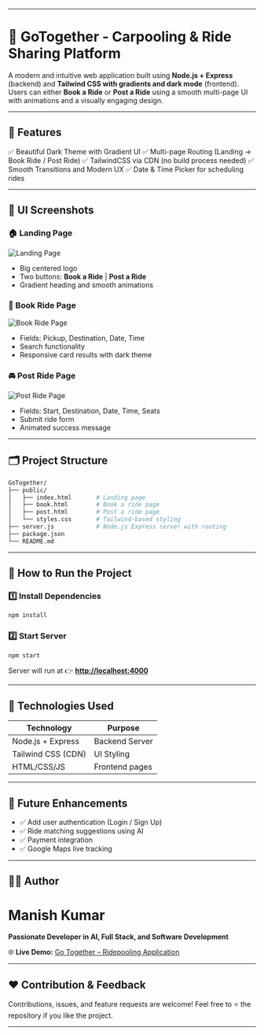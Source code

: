
---

# 🚗 **GoTogether - Carpooling & Ride Sharing Platform**

A modern and intuitive web application built using **Node.js + Express** (backend) and **Tailwind CSS with gradients and dark mode** (frontend). Users can either **Book a Ride** or **Post a Ride** using a smooth multi-page UI with animations and a visually engaging design.

---

## 🌟 **Features**

✅ Beautiful Dark Theme with Gradient UI
✅ Multi-page Routing (Landing → Book Ride / Post Ride)
✅ TailwindCSS via CDN (no build process needed)
✅ Smooth Transitions and Modern UX
✅ Date & Time Picker for scheduling rides

---

## 📸 **UI Screenshots**


### 🏠 Landing Page

![Landing Page](screenshorts/landing_page.png)

* Big centered logo
* Two buttons: **Book a Ride** | **Post a Ride**
* Gradient heading and smooth animations

### 🚕 Book Ride Page

![Book Ride Page](screenshorts/book_ride_page.png)

* Fields: Pickup, Destination, Date, Time
* Search functionality
* Responsive card results with dark theme

### 🚘 Post Ride Page

![Post Ride Page](screenshorts/post_ride_page.png)

* Fields: Start, Destination, Date, Time, Seats
* Submit ride form
* Animated success message

---

## 🗂️ **Project Structure**

```bash
GoTogether/
├── public/
│   ├── index.html       # Landing page
│   ├── book.html        # Book a ride page
│   ├── post.html        # Post a ride page
│   └── styles.css       # Tailwind-based styling
├── server.js            # Node.js Express server with routing
├── package.json
└── README.md
```

---

## 🚀 **How to Run the Project**

### 1️⃣ Install Dependencies

```bash
npm install
```

### 2️⃣ Start Server

```bash
npm start
```

Server will run at 👉 **[http://localhost:4000](http://localhost:4000)**

---

## 🔧 Technologies Used

| Technology         | Purpose        |
| ------------------ | -------------- |
| Node.js + Express  | Backend Server |
| Tailwind CSS (CDN) | UI Styling     |
| HTML/CSS/JS        | Frontend pages |

---

## 🔮 Future Enhancements

* ✅ Add user authentication (Login / Sign Up)
* ✅ Ride matching suggestions using AI
* ✅ Payment integration
* ✅ Google Maps live tracking

---

## 👨‍💻 Author

# **Manish Kumar**

**Passionate Developer in AI, Full Stack, and Software Development**

🌐 **Live Demo:** [Go Together – Ridepooling Application](https://go-together-ridepooling-application.vercel.app/)

---

## ❤️ Contribution & Feedback

Contributions, issues, and feature requests are welcome!
Feel free to ⭐ the repository if you like the project.

---

